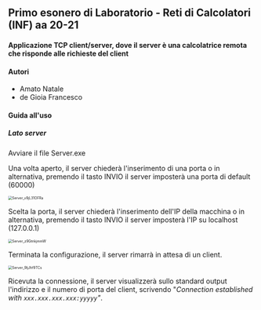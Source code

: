 ## Primo esonero di Laboratorio - Reti di Calcolatori (INF) aa 20-21

#### Applicazione TCP client/server, dove il server è una calcolatrice remota che risponde alle richieste del client



#### Autori

- Amato Natale
- de Gioia Francesco





#### Guida all'uso



##### Lato server

Avviare il file Server.exe

Una volta aperto, il server chiederà l'inserimento di una porta o in alternativa, premendo il tasto INVIO il server imposterà una porta di default (60000)

<img src="C:\Users\amato\Desktop\Server_v9jL31OFRa.png" alt="Server_v9jL31OFRa" style="zoom: 50%;" />

Scelta la porta, il server chiederà l'inserimento dell'IP della macchina o in alternativa, premendo il tasto INVIO il server imposterà l'IP su localhost (127.0.0.1)

<img src="C:\Users\amato\Desktop\Server_z9GtnkjmmW.png" alt="Server_z9GtnkjmmW" style="zoom: 50%;" />

Terminata la configurazione, il server rimarrà in attesa di un client.

<img src="C:\Users\amato\Desktop\Server_9IjJhf9TCs.png" alt="Server_9IjJhf9TCs" style="zoom: 50%;" />

Ricevuta la connessione, il server visualizzerà sullo standard output l'indirizzo e il numero di porta del client, scrivendo "*Connection established with `xxx.xxx.xxx.xxx:yyyyy`"*.
